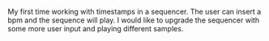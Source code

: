 My first time working with timestamps in a sequencer. The user can insert 
a bpm and the sequence will play. I would like to upgrade the sequencer 
with some more user input and playing different samples. 
